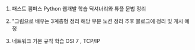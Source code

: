 1. 패스트 캠퍼스 Python 웹개발 학습 
    딕셔너리와 튜플 문법 정리

2. "그림으로 배우는 3계층형  정리 
    해당 부분 노션 정리 
    추후 블로그에 정리 및 게시 예정 

3. 네트워크 기본 규칙 학습
    OSI 7 , TCP/IP 